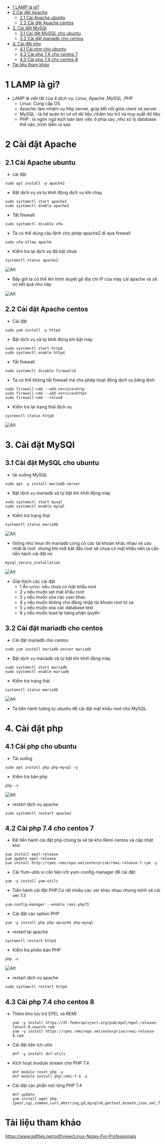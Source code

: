 - [1 LAMP là gì?](#1-lamp-là-gì)
- [2 Cài đặt Apache](#2-cài-đặt-apache)
  - [2.1 Cài Apache ubuntu](#21-cài-apache-ubuntu)
  - [2.2 Cài đặt Apache centos](#22-cài-đặt-apache-centos)
- [3. Cài đặt MySQl](#3-cài-đặt-mysql)
  - [3.1 Cài đặt MySQL cho ubuntu](#31-cài-đặt-mysql-cho-ubuntu)
  - [3.2 Cài đặt mariadb cho centos](#32-cài-đặt-mariadb-cho-centos)
- [4. Cài đặt php](#4-cài-đặt-php)
  - [4.1 Cài php cho ubuntu](#41-cài-php-cho-ubuntu)
  - [4.2 Cài php 7.4 cho centos 7](#42-cài-php-74-cho-centos-7)
  - [4.3 Cài php 7.4 cho centos 8](#43-cài-php-74-cho-centos-8)
- [Tài liệu tham khảo](#tài-liệu-tham-khảo)

# 1 LAMP là gì?
- LAMP là viết tắt của 4 dịch vụ: Linux, Apache ,MySQL ,PHP
  - Linux: Cung cấp OS
  - Apache: làm nhiệm vụ http server, giúp kết nối giữa client và server
  - MySQL : là hệ quản trị cơ sở dữ liệu ,nhằm lưu trữ và truy xuất dữ liệu
  - PHP : là ngôn ngữ kịch bản làm việc ở phía sau ,như xử lý database thế nào ,trình diễn ra sao

# 2 Cài đặt Apache
## 2.1 Cài Apache ubuntu
- cài đặt

```
sudo apt install -y apache2
```
- Bật dịch vụ và tự khởi động dịch vụ khi chạy

```
sudo systemctl start apache2
sudo systemctl enable apache2
```

- Tắt firewall

```
sudo systemctl disable ufw
```
- Ta có thể dùng câu lệnh cho phép apache2 đi qua firewall

```
sudo ufw allow apache
```
- Kiểm tra lại dịch vụ đã bật chưa

```
systemctl status apache2
```

![Alt](/thuctap/anh/Screenshot_413.png)

- Bây giờ ta có thể lên trình duyệt gõ địa chỉ IP của máy cài apache và sẽ có kết quả như này

![Alt](/thuctap/anh/Screenshot_418.png)

## 2.2 Cài đặt Apache centos
- Cài đặt

```
sudo yum install -y httpd
```

- Bật dịch vụ và tự khởi động khi bật máy

```
sudo systemctl start httpd
sudo systemctl enable httpd
```
- Tắt firewall

```
sudo systemctl disable firewalld
```
- Ta có thể không tắt firewall mà cho phép hoạt động dịch vụ bằng lệnh

```
sudo firewall-cmd --add-service=http
sudo firewall-cmd --add-service=https
sudo firewall-cmd --reload
```
- Kiểm tra lại trạng thái dịch vụ

```
systemctl status httpd
```
![Alt](/thuctap/anh/Screenshot_414.png)

# 3. Cài đặt MySQl
## 3.1 Cài đặt MySQL cho ubuntu
- tải xuống MySQL

```
sudo apt -y install mariadb-server
```

- Bật dịch vụ mariadb và tự bật khi khởi động máy

```
sudo systemctl start mysql
sudo systemctl enable mysql
```
- Kiểm tra trạng thái

```
systemctl status mariadb
```
![Alt](/thuctap/anh/Screenshot_415.png)

- Giống như linux thì mariadb cũng có các tài khoản khác nhau và cao nhất là root. nhưng khi mới bắt đầu root sẽ chưa có mật khẩu nên ta cần tiến hành cài đặt nó

```
mysql_secure_installation
```

![Alt](/thuctap/anh/Screenshot_342.png)

- Giải thích các cài đặt
  - 1 Ấn `enter` nếu chưa có mật khẩu root
  - 2 `y` nếu muốn set mật khẩu root
  - 3 `y` nếu muốn xóa các user khác
  - 4 `y` nếu muốn không cho đăng nhập tài khoản root từ xa
  - 5 `y` nếu muốn xóa các database test
  - 6 `y` nếu muốn load lại bảng phân quyền

## 3.2 Cài đặt mariadb cho centos
- Cài đặt mariadb cho centos
```
sudo yum install mariadb-server mariadb
```

- Bật dịch vụ mariadb và tự bật khi khởi động máy

```
sudo systemctl start mariadb
sudo systemctl enable mariadb
```
- Kiểm tra trạng thái

```
systemctl status mariadb
```
![Alt](/thuctap/anh/Screenshot_415.png)

- Ta tiến hành tương tự ubuntu để cài đặt mật khẩu root cho MySQL
# 4. Cài đặt php
## 4.1 Cài php cho ubuntu
- Tải xuống
```
sudo apt install php php-mysql -y
```
- Kiểm tra bản php

```
php -v
```
![Alt](/thuctap/anh/Screenshot_551.png)
- restart dịch vụ apache

```
sudo systemctl restart apache2
```

## 4.2 Cài php 7.4 cho centos 7
- Để tiến hành cài đặt php chúng ta sẽ tải kho Remi centos và cập nhật kho
```
yum install epel-release
yum update epel-release
yum install http://rpms.remirepo.net/enterprise/remi-release-7.rpm -y
```
- Cài Yum-utils vì cần tiện ích yum-config-manager để cài đặt:

```
yum -y install yum-utils
```
- Tiến hành cài đặt PHP.Có rất nhiều các ver khác nhau nhưng mình sẽ cài ver 7.3 

```
yum-config-manager --enable remi-php73
```
- Cài đặt các option PHP

```
yum -y install php php-opcache php-mysql
```

- restart lại apache

```
systemctl restart httpd
```
- Kiểm tra phiên bản PHP

```
php -v
```

![Alt](/thuctap/anh/Screenshot_551.png)
- restart dịch vụ apache

```
sudo systemctl restart httpd
```
## 4.3 Cài php 7.4 cho centos 8
- Thêm kho lưu trữ EPEL và REMI
  ```
  yum -y install https://dl.fedoraproject.org/pub/epel/epel-release-latest-8.noarch.rpm
  yum -y install https://rpms.remirepo.net/enterprise/remi-release-8.rpm
  ```
- Cài đặt tiện ích utils 
  ```
  dnf -y install dnf-utils
  ```
- Kích hoạt module stream cho PHP 7.4
  ```
  dnf module reset php -y
  dnf module install php:remi-7.4 -y
  ```
- Cài đặt các phần mở rộng PHP 7.4
  ```
  dnf update
  yum install wget php-{pear,cgi,common,curl,mbstring,gd,mysqlnd,gettext,bcmath,json,xml,fpm,intl,zip,imap}
  ```

# Tài liệu tham khảo

https://www.pdfiles.net/pdf/view/Linux-Notes-For-Professionals